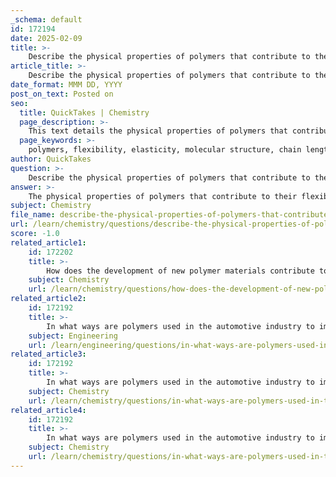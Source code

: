 ```yaml
---
_schema: default
id: 172194
date: 2025-02-09
title: >-
    Describe the physical properties of polymers that contribute to their flexibility and elasticity.
article_title: >-
    Describe the physical properties of polymers that contribute to their flexibility and elasticity.
date_format: MMM DD, YYYY
post_on_text: Posted on
seo:
  title: QuickTakes | Chemistry
  page_description: >-
    This text details the physical properties of polymers that contribute to their flexibility and elasticity, including molecular structure, secondary bonding interactions, thermal transitions, and the role of environmental factors.
  page_keywords: >-
    polymers, flexibility, elasticity, molecular structure, chain length, degree of polymerization, cross-linking, secondary bonding interactions, hydrogen bonds, thermal properties, glass transition temperature, rubbery state, plasticizers, strain rate dependence
author: QuickTakes
question: >-
    Describe the physical properties of polymers that contribute to their flexibility and elasticity.
answer: >-
    The physical properties of polymers that contribute to their flexibility and elasticity are influenced by several key factors, including molecular structure, secondary bonding interactions, and thermal transitions. Here’s a detailed overview of these properties:\n\n1. **Molecular Structure**:\n   - **Chain Length and Degree of Polymerization**: Polymers consist of long chains of repeating units (monomers). The high degree of polymerization results in longer molecular chains, which can slide past one another under stress, contributing to flexibility. In contrast, oligomers have shorter chains and exhibit properties more akin to small molecules, which can limit their elasticity.\n   - **Cross-Linking**: The presence of cross-links between polymer chains can enhance strength but may also reduce elasticity. Cross-linked polymers can maintain their shape better under stress, but excessive cross-linking can restrict the ability of the chains to stretch and return to their original form.\n\n2. **Secondary Bonding Interactions**:\n   - Secondary bonding interactions, such as hydrogen bonds, dipole-dipole interactions, and dispersion forces, play a crucial role in the mechanical properties of polymers. These interactions are weaker than covalent bonds, allowing for chain mobility. In thermoplastic polymers, for example, the ability of chains to slide past each other due to these secondary bonds enhances ductility and toughness, which are essential for flexibility.\n\n3. **Thermal Properties**:\n   - **Glass Transition Temperature (Tg)**: The Tg is a critical temperature that marks the transition between a glassy state (below Tg) and a rubbery state (above Tg). Below Tg, polymers are hard and brittle, while above Tg, they become more flexible and elastic. This transition is vital for applications requiring materials that can withstand deformation without breaking.\n   - **Rubbery State**: In the rubbery state, polymer chains have increased mobility, allowing them to deform under stress and return to their original shape when the stress is removed. This viscoelastic behavior is essential for applications such as elastomers used in tires and seals.\n\n4. **Environmental Factors**:\n   - The addition of plasticizers can significantly enhance the flexibility and elasticity of polymers. Plasticizers increase the free volume within the polymer matrix, allowing for greater chain mobility and lowering the Tg, which results in improved flexibility.\n\n5. **Strain Rate Dependence**:\n   - The rate at which a polymer is deformed can also affect its elastic behavior. At low strain rates, polymers can exhibit more pronounced elastic behavior, while at high strain rates, they may become brittle and fail. This behavior is crucial in applications where polymers are subjected to varying rates of stress.\n\nIn summary, the flexibility and elasticity of polymers are the result of a complex interplay between their molecular structure, secondary bonding interactions, thermal properties, and environmental conditions. Understanding these factors is essential for tailoring polymer properties for specific applications, such as in the production of flexible materials used in various industries.
subject: Chemistry
file_name: describe-the-physical-properties-of-polymers-that-contribute-to-their-flexibility-and-elasticity.md
url: /learn/chemistry/questions/describe-the-physical-properties-of-polymers-that-contribute-to-their-flexibility-and-elasticity
score: -1.0
related_article1:
    id: 172202
    title: >-
        How does the development of new polymer materials contribute to sustainability and recycling efforts?
    subject: Chemistry
    url: /learn/chemistry/questions/how-does-the-development-of-new-polymer-materials-contribute-to-sustainability-and-recycling-efforts
related_article2:
    id: 172192
    title: >-
        In what ways are polymers used in the automotive industry to improve vehicle performance?
    subject: Engineering
    url: /learn/engineering/questions/in-what-ways-are-polymers-used-in-the-automotive-industry-to-improve-vehicle-performance
related_article3:
    id: 172192
    title: >-
        In what ways are polymers used in the automotive industry to improve vehicle performance?
    subject: Chemistry
    url: /learn/chemistry/questions/in-what-ways-are-polymers-used-in-the-automotive-industry-to-improve-vehicle-performance
related_article4:
    id: 172192
    title: >-
        In what ways are polymers used in the automotive industry to improve vehicle performance?
    subject: Chemistry
    url: /learn/chemistry/questions/in-what-ways-are-polymers-used-in-the-automotive-industry-to-improve-vehicle-performance
---
```


&nbsp;